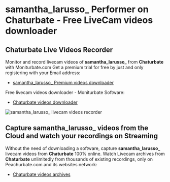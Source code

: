 # samantha_larusso_ Performer on Chaturbate - Free LiveCam videos downloader

## Chaturbate Live Videos Recorder

Monitor and record livecam videos of **samantha_larusso_** from **Chaturbate** with Moniturbate.com
Get a premium trial for free by just and only registering with your Email address:
* [samantha_larusso_ Premium videos downloader](https://moniturbate.com/request-demo-licence-key.html)

Free livecam videos downloader - Moniturbate Software:
* [Chaturbate videos downloader](https://moniturbate.com/moniturbate-download-software.html)

![samantha_larusso_ livecam videos recorder](https://peachurnet.com/templates/moniturbate-software.png)


## Capture samantha_larusso_ videos from the Cloud and watch your recordings on Streaming

Without the need of downloading a software, capture **samantha_larusso_** livecam videos from **Chaturbate** 100% online.
Watch Livecam archives from **Chaturbate** unlimitedly from thousands of existing recordings, only on Peachurbate.com and its websites network:
* [Chaturbate videos archives](https://peachurnet.com/)